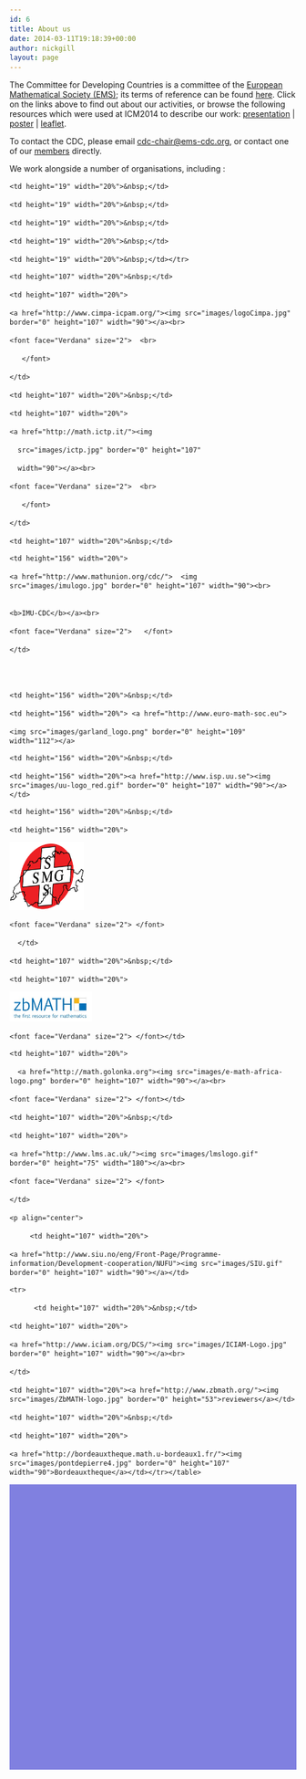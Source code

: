 ```yaml
---
id: 6
title: About us
date: 2014-03-11T19:18:39+00:00
author: nickgill
layout: page
---
```

<p>
The Committee for Developing Countries is a committee of the <a href="http://euro-math-soc.eu/" title="The European Mathematical Society">European Mathematical Society (EMS)</a>; its terms of reference can be found <a href = "http://www.euro-math-soc.eu/committee/developing-countries">here</a>. Click on the links above to find out about our activities, or browse the following resources which were used at ICM2014 to describe our work: <a href="Beamer2014.pdf">presentation</a> | <a href="Poster2014.pdf">poster</a> | <a href = "Leaflet2014.pdf">leaflet</a>. 
</p>

To contact the CDC, please email <a href = "mailto:cdc-chair@ems-cdc.org">cdc-chair@ems-cdc.org</a>, or contact one of our <a href = "members.php">members</a> directly.

We work alongside a number of organisations, including  :

<table style="border-collapse: collapse;" bgcolor="#8080e0" border="0" bordercolor="#111111" cellpadding="0" cellspacing="0" height="500" width="100%">

  <tbody><tr>

    <td height="19" width="20%">&nbsp;</td>

    <td height="19" width="20%">&nbsp;</td>

    <td height="19" width="20%">&nbsp;</td>

    <td height="19" width="20%">&nbsp;</td>

    <td height="19" width="20%">&nbsp;</td></tr>

  <tr>

    <td height="107" width="20%">&nbsp;</td>

    <td height="107" width="20%">

    <a href="http://www.cimpa-icpam.org/"><img src="images/logoCimpa.jpg" border="0" height="107" width="90"></a><br>

    <font face="Verdana" size="2">  <br>

       </font>

    </td>

    <td height="107" width="20%">&nbsp;</td>

    <td height="107" width="20%">

    <a href="http://math.ictp.it/"><img

      src="images/ictp.jpg" border="0" height="107"

      width="90"></a><br>

    <font face="Verdana" size="2">  <br>

       </font>

    </td>

    <td height="107" width="20%">&nbsp;</td>

  </tr>

  <tr>

    <td height="156" width="20%">

    <a href="http://www.mathunion.org/cdc/">  <img src="images/imulogo.jpg" border="0" height="107" width="90"><br>


    <b>IMU-CDC</b></a><br>

    <font face="Verdana" size="2">   </font>  

    </td>

    


    <td height="156" width="20%">&nbsp;</td>

    <td height="156" width="20%"> <a href="http://www.euro-math-soc.eu">

    <img src="images/garland_logo.png" border="0" height="109" width="112"></a>
</td>

    <td height="156" width="20%">&nbsp;</td>

    <td height="156" width="20%"><a href="http://www.isp.uu.se"><img src="images/uu-logo_red.gif" border="0" height="107" width="90"></a></td>

  </tr>


  <tr>


    <td height="156" width="20%">&nbsp;</td>

    <td height="156" width="20%">
<a href="http://www.math.ch/">
    <img src="images/sms_logo.gif" border="0" height="119" width="130"> </a>

  <font face="Verdana" size="2"> </font></td>
 


    <font face="Verdana" size="2"> </font>

      </td>

    <td height="107" width="20%">&nbsp;</td>

    <td height="107" width="20%">

   <a href="http://www.zbmath.org/"><img src="images/ZbMATH-logo.jpg" border="0" height="53"></a><br>

    <font face="Verdana" size="2"> </font></td>

  </tr>

  <tr>

    <td height="107" width="20%">

      <a href="http://math.golonka.org"><img src="images/e-math-africa-logo.png" border="0" height="107" width="90"></a><br>

    <font face="Verdana" size="2"> </font></td>

    <td height="107" width="20%">&nbsp;</td>

    <td height="107" width="20%">

    <a href="http://www.lms.ac.uk/"><img src="images/lmslogo.gif" border="0" height="75" width="180"></a><br>

    <font face="Verdana" size="2"> </font>

    </td>

    <p align="center">

         <td height="107" width="20%">

    <a href="http://www.siu.no/eng/Front-Page/Programme-information/Development-cooperation/NUFU"><img src="images/SIU.gif" border="0" height="107" width="90"></a></td>

  </tr>

    <tr>

          <td height="107" width="20%">&nbsp;</td>

    <td height="107" width="20%">

    <a href="http://www.iciam.org/DCS/"><img src="images/ICIAM-Logo.jpg" border="0" height="107" width="90"></a><br>

    </td>

    <td height="107" width="20%"><a href="http://www.zbmath.org/"><img src="images/ZbMATH-logo.jpg" border="0" height="53">reviewers</a></td>

    <td height="107" width="20%">&nbsp;</td>

    <td height="107" width="20%">

    <a href="http://bordeauxtheque.math.u-bordeaux1.fr/"><img src="images/pontdepierre4.jpg" border="0" height="107" width="90">Bordeauxtheque</a></td></tr></table>





